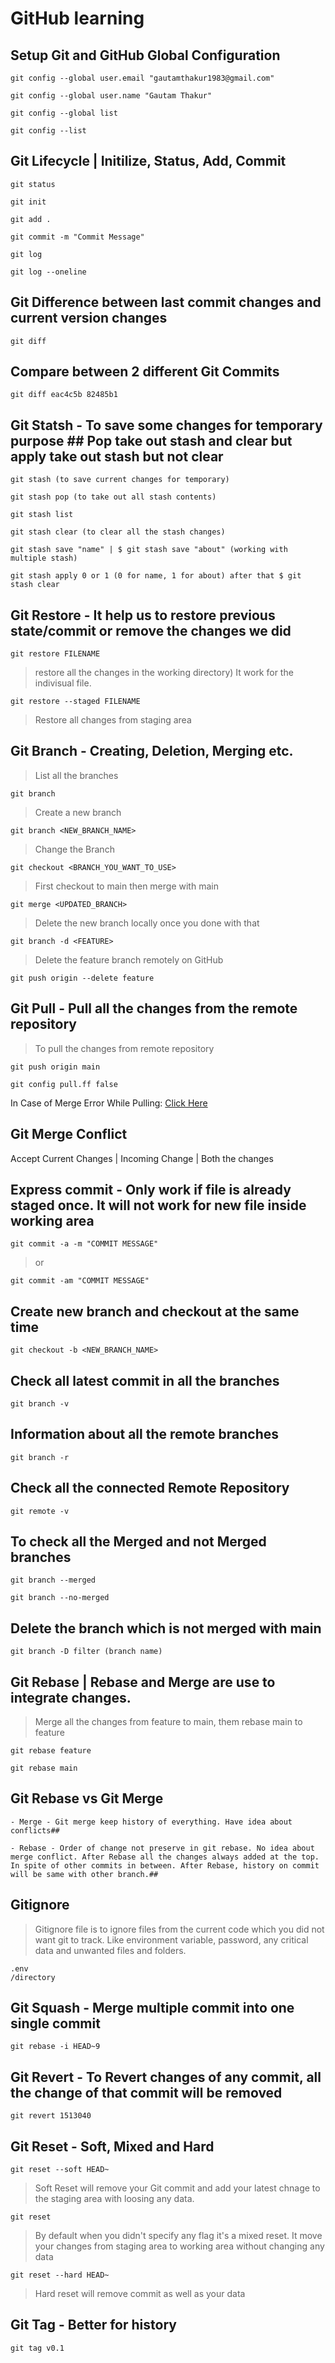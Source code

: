# GitHub learning

## Setup Git and GitHub Global Configuration
```
git config --global user.email "gautamthakur1983@gmail.com"
```
```
git config --global user.name "Gautam Thakur"
```
```
git config --global list
```
```
git config --list
```

## Git Lifecycle | Initilize, Status, Add, Commit
```
git status
```
```
git init
```
```
git add .
```
```
git commit -m "Commit Message"
```
```
git log
```
```
git log --oneline
```

## Git Difference between last commit changes and current version changes
```
git diff
```

## Compare between 2 different Git Commits
```
git diff eac4c5b 82485b1
```

## Git Statsh - To save some changes for temporary purpose ## Pop take out stash and clear but apply take out stash but not clear
```
git stash (to save current changes for temporary)
```
```
git stash pop (to take out all stash contents)
```
```
git stash list
```
```
git stash clear (to clear all the stash changes)
```
```
git stash save "name" | $ git stash save "about" (working with multiple stash)
```
```
git stash apply 0 or 1 (0 for name, 1 for about) after that $ git stash clear
```

## Git Restore - It help us to restore previous state/commit or remove the changes we did
```
git restore FILENAME
```
>restore all the changes in the working directory) It work for the indivisual file.

```
git restore --staged FILENAME
```
>Restore all changes from staging area

## Git Branch - Creating, Deletion, Merging etc. 
>List all the branches
```
git branch
```
>Create a new branch
```
git branch <NEW_BRANCH_NAME>
```
>Change the Branch
```
git checkout <BRANCH_YOU_WANT_TO_USE>
```
>First checkout to main then merge with main
```
git merge <UPDATED_BRANCH>
```
>Delete the new branch locally once you done with that
```
git branch -d <FEATURE> 
```
>Delete the feature branch remotely on GitHub
```
git push origin --delete feature 
```

## Git Pull - Pull all the changes from the remote repository
> To pull the changes from remote repository
```
git push origin main
```
```
git config pull.ff false
``` 
In Case of Merge Error While Pulling: [Click Here](https://stackoverflow.com/questions/62653114/how-can-i-deal-with-this-git-warning-pulling-without-specifying-how-to-reconci)

## Git Merge Conflict
Accept Current Changes | Incoming Change | Both the changes


## Express commit - Only work if file is already staged once. It will not work for new file inside working area
```
git commit -a -m "COMMIT MESSAGE"
```
>or
``` 
git commit -am "COMMIT MESSAGE"
```

## Create new branch and checkout at the same time
```
git checkout -b <NEW_BRANCH_NAME>
```

## Check all latest commit in all the branches
```
git branch -v
```

## Information about all the remote branches
```
git branch -r
```

## Check all the connected Remote Repository
```
git remote -v
```

## To check all the Merged and not Merged branches
```
git branch --merged
```
```
git branch --no-merged
```

## Delete the branch which is not merged with main
```
git branch -D filter (branch name)
```

## Git Rebase | Rebase and Merge are use to integrate changes.

>Merge all the changes from feature to main, them rebase main to feature
```
git rebase feature 
```
```
git rebase main
```

## Git Rebase vs Git Merge 
```
- Merge - Git merge keep history of everything. Have idea about conflicts##

- Rebase - Order of change not preserve in git rebase. No idea about merge conflict. After Rebase all the changes always added at the top. In spite of other commits in between. After Rebase, history on commit will be same with other branch.##
```


## Gitignore
>Gitignore file is to ignore files from the current code which you did not want git to track. Like environment variable, password, any critical data and unwanted files and folders.
```
.env
/directory
```

## Git Squash - Merge multiple commit into one single commit
```
git rebase -i HEAD~9
```

## Git Revert - To Revert changes of any commit, all the change of that commit will be removed
```
git revert 1513040
```

## Git Reset - Soft, Mixed and Hard
```
git reset --soft HEAD~
```
> Soft Reset will remove your Git commit and add your latest chnage to the staging area with loosing any data.

```
git reset
```
> By default when you didn't specify any flag it's a mixed reset. It move your changes from staging area to working area without changing any data

```
git reset --hard HEAD~
```
> Hard reset will remove commit as well as your data

## Git Tag - Better for history
```
git tag v0.1
```